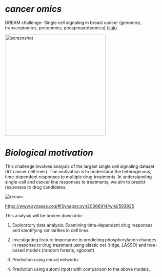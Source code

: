 # *cancer omics*
DREAM challenge- Single cell signaling in breast cancer (genomics, transcriptomics, proteomics, phosphoproteomics) [(link)](https://www.synapse.org/#!Synapse:syn20366914/wiki/593925)



<img width="330" alt="screenshot" src="https://user-images.githubusercontent.com/46359281/71352057-4c380e00-2543-11ea-81a8-82add3663ece.png">

# *Biological motivation*


This challenge involves analysis of the largest single cell signaling dataset (67 cancer cell lines). The motivation is to understand the heterogenous, time-dependent responses to multiple drug treatments. In understanding single-cell and cancer line responses to treatments, we aim to predict responses to drug candidates.

![dream](https://user-images.githubusercontent.com/46359281/71548582-88190c00-2965-11ea-97fd-6dedbb1eeb4a.png)


https://www.synapse.org/#!Synapse:syn20366914/wiki/593925

This analysis will be broken down into:

1. Exploratory data analysis: Examining time-dependent drug responses and identifying similarities in cell lines.

2. Investigating feature importance in predicting phosphorylation changes in response to drug treatment using elastic net (ridge, LASSO) and tree-based models (random forests, xgboost)

3. Prediction using neural networks 

4. Prediction using automl (tpot) with comparison to the above models.
